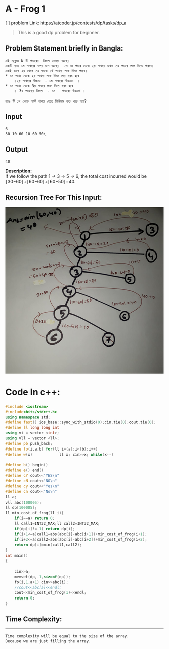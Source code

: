 # A - Frog 1
[ ] problem Link:  https://atcoder.jp/contests/dp/tasks/dp_a
> This is a good dp problem for beginner.

## Problem Statement briefly in Bangla:
    এই প্রব্লেমে N টি পাথরের  উচ্চতা দেওয়া আছে।  
    একটি ব্যাঙ ১ম পাথরের ওপর বসে আছে।  সে ১ম পাথর থেকে ২য় পাথরে অথবা ৩য় পাথরে লাফ দিতে পারবে।  একই ভাবে ২য় থেকে ৩য় অথবা ৪র্থ পাথরে লাফ দিতে পারব।  
    * ১ম পাথর থেকে ২য় পাথরে লাফ দিতে তার খরচ হবে 
        ।২য় পাথরের উচ্চতা  - ১ম পাথরের উচ্চতা  । 
    * ১ম পাথর থেকে 3য় পাথরে লাফ দিতে খরচ হবে 
        । 3য় পাথরের উচ্চতা  - ১ম   পাথরের উচ্চতা । 

    ব্যাঙ টি ১ম থেকে লাস্ট পাথরে যেতে মিনিমাম কত খরচ হবে? 

## Input
    6
    30 10 60 10 60 50\
## Output
    40
__Description:__  
If we follow the path 1 → 3 → 5 → 6, the total cost incurred would be ∣30−60∣+∣60−60∣+∣60−50∣=40.

## Recursion Tree For This Input:
<img src="Frog_A_recursion_tree.jpeg" weidth=500>

# Code In c++:
```c++
#include <iostream>
#include<bits/stdc++.h>
using namespace std;
#define fast() ios_base::sync_with_stdio(0);cin.tie(0);cout.tie(0);
#define ll long long int
using vi = vector <int>;
using vll = vector <ll>;
#define pb push_back;
#define fo(i,a,b) for(ll i=(a);i<(b);i++)
#define w(x)            ll x; cin>>x; while(x--)

#define b() begin()
#define e() end()
#define cY cout<<"YES\n"
#define cN cout<<"NO\n"
#define cy cout<<"Yes\n"
#define cn cout<<"No\n"
ll a;
vll abc(100005);
ll dp[100005];
ll min_cost_of_frog(ll i){
    if(i==a) return 0;
    ll call1=INT32_MAX;ll call2=INT32_MAX;
    if(dp[i]!=-1) return dp[i];
    if(i+1<=a)call1=abs(abc[i]-abc[i+1])+min_cost_of_frog(i+1);
    if(i+2<=a)call2=abs(abc[i]-abc[i+2])+min_cost_of_frog(i+2);
    return dp[i]=min(call1,call2);
}
int main()
{
 
    cin>>a;
    memset(dp,-1,sizeof(dp));
    fo(i,1,a+1) cin>>abc[i];
    //cout<<abc[a]<<endl;
    cout<<min_cost_of_frog(1)<<endl;
    return 0;
}
```
## Time Complexity:
---
    Time complexity will be equal to the size of the array.
    Because we are just filling the array.

